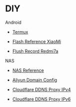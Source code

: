 # DIY
Android
- [Termux](diy/android/Termux.md)

- [Flash Reference XiaoMi](diy/android/Flash-Reference-XiaoMi.md)

- [Flush Record Redmi7a](diy/android/Flush-Record-Redmi7a.md)


NAS
- [NAS Reference](diy/nas/NAS-Reference.md)

- [Aliyun Domain Config](diy/nas/Aliyun-Domain-Config.md)

- [Cloudflare DDNS Proxy IPv4](diy/nas/Cloudflare-DDNS-Proxy-IPv4.md)

- [Cloudflare DDNS Proxy IPv6](diy/nas/Cloudflare-DDNS-Proxy-IPv6.md)

